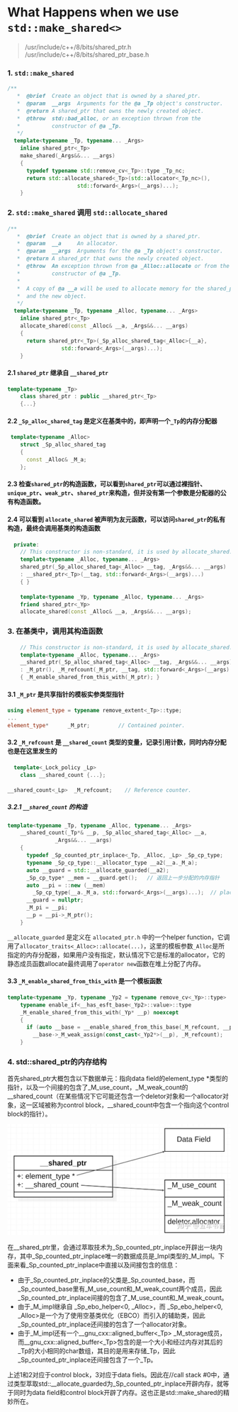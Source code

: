 # What Happens when we use `std::make_shared<>`

> /usr/include/c++/8/bits/shared_ptr.h 
> /usr/include/c++/8/bits/shared_ptr_base.h

### 1. `std::make_shared` 

```cpp
/**
   *  @brief  Create an object that is owned by a shared_ptr.
   *  @param  __args  Arguments for the @a _Tp object's constructor.
   *  @return A shared_ptr that owns the newly created object.
   *  @throw  std::bad_alloc, or an exception thrown from the
   *          constructor of @a _Tp.
   */
  template<typename _Tp, typename... _Args>
    inline shared_ptr<_Tp>
    make_shared(_Args&&... __args)
    {
      typedef typename std::remove_cv<_Tp>::type _Tp_nc;
      return std::allocate_shared<_Tp>(std::allocator<_Tp_nc>(),
                      std::forward<_Args>(__args)...);
    }
```

### 2. `std::make_shared` 调用 `std::allocate_shared`

```cpp
/**
   *  @brief  Create an object that is owned by a shared_ptr.
   *  @param  __a     An allocator.
   *  @param  __args  Arguments for the @a _Tp object's constructor.
   *  @return A shared_ptr that owns the newly created object.
   *  @throw  An exception thrown from @a _Alloc::allocate or from the
   *          constructor of @a _Tp.
   *
   *  A copy of @a __a will be used to allocate memory for the shared_ptr
   *  and the new object.
   */
  template<typename _Tp, typename _Alloc, typename... _Args>
    inline shared_ptr<_Tp>
    allocate_shared(const _Alloc& __a, _Args&&... __args)
    {
      return shared_ptr<_Tp>(_Sp_alloc_shared_tag<_Alloc>{__a},
                 std::forward<_Args>(__args)...);
    }
```

#### 2.1 `shared_ptr` 继承自 `__shared_ptr`

```cpp
template<typename _Tp>
    class shared_ptr : public __shared_ptr<_Tp>
    {...}
```

#### 2.2 `_Sp_alloc_shared_tag` 是定义在基类中的，即声明一个`_Tp`的内存分配器

```cpp
 template<typename _Alloc>
    struct _Sp_alloc_shared_tag
    {
      const _Alloc& _M_a;
    };
```

#### 2.3 检查`shared_ptr`的构造函数，可以看到`shared_ptr`可以通过裸指针、`unique_ptr`、`weak_ptr`、`shared_ptr`来构造，但并没有第一个参数是分配器的公有构造函数。

#### 2.4 可以看到 `allocate_shared` 被声明为友元函数，可以访问`shared_ptr`的私有构造，最终会调用基类的构造函数

```cpp
  private:
    // This constructor is non-standard, it is used by allocate_shared.
    template<typename _Alloc, typename... _Args>
    shared_ptr(_Sp_alloc_shared_tag<_Alloc> __tag, _Args&&... __args)
    : __shared_ptr<_Tp>(__tag, std::forward<_Args>(__args)...)
    { }

    template<typename _Yp, typename _Alloc, typename... _Args>
	friend shared_ptr<_Yp>
	allocate_shared(const _Alloc& __a, _Args&&... __args);
```

### 3. 在基类中，调用其构造函数

```cpp
    // This constructor is non-standard, it is used by allocate_shared.
    template<typename _Alloc, typename... _Args>
    __shared_ptr(_Sp_alloc_shared_tag<_Alloc> __tag, _Args&&... __args)
    : _M_ptr(), _M_refcount(_M_ptr, __tag, std::forward<_Args>(__args)...)
    { _M_enable_shared_from_this_with(_M_ptr); }
```

#### 3.1 `_M_ptr` 是共享指针的模板实参类型指针

```cpp
using element_type = typename remove_extent<_Tp>::type;
...
element_type*	   _M_ptr;         // Contained pointer.
```

#### 3.2 `_M_refcount` 是 `__shared_count` 类型的变量，记录引用计数，同时内存分配也是在这里发生的

```cpp
  template<_Lock_policy _Lp>
    class __shared_count {...};

__shared_count<_Lp>  _M_refcount;    // Reference counter.
```

##### 3.2.1 `__shared_count` 的构造

```cpp
template<typename _Tp, typename _Alloc, typename... _Args>
	__shared_count(_Tp*& __p, _Sp_alloc_shared_tag<_Alloc> __a,
		       _Args&&... __args)
	{
	  typedef _Sp_counted_ptr_inplace<_Tp, _Alloc, _Lp> _Sp_cp_type;
	  typename _Sp_cp_type::__allocator_type __a2(__a._M_a);
	  auto __guard = std::__allocate_guarded(__a2);
	  _Sp_cp_type* __mem = __guard.get();   // 返回上一步分配的内存指针
	  auto __pi = ::new (__mem) 
	    _Sp_cp_type(__a._M_a, std::forward<_Args>(__args)...);  // placement_new 构造新对象
	  __guard = nullptr;
	  _M_pi = __pi;
	  __p = __pi->_M_ptr();
	}
```
`__allocate_guarded` 是定义在 `allocated_ptr.h` 中的一个helper function，它调用了`allocator_traits<_Alloc>::allocate(...)`，这里的模板参数`_Alloc`是所指定的内存分配器，如果用户没有指定，默认情况下它是标准的allocator，它的静态成员函数allocate最终调用了`operator new`函数在堆上分配了内存。

#### 3.3 `_M_enable_shared_from_this_with` 是一个模板函数

```cpp
template<typename _Yp, typename _Yp2 = typename remove_cv<_Yp>::type>
	typename enable_if<__has_esft_base<_Yp2>::value>::type
	_M_enable_shared_from_this_with(_Yp* __p) noexcept
	{
	  if (auto __base = __enable_shared_from_this_base(_M_refcount, __p))
	    __base->_M_weak_assign(const_cast<_Yp2*>(__p), _M_refcount);
	}
```

### 4. std::shared_ptr的内存结构

首先shared_ptr大概包含以下数据单元：指向data field的element_type *类型的指针，以及一个间接的包含了_M_use_count，_M_weak_count的__shared_count（在某些情况下它可能还包含一个deletor对象和一个allocator对象，这一区域被称为control block，__shared_count中包含一个指向这个control block的指针）。

![std::shared_ptr的内存结构](https://raw.githubusercontent.com/TDAkory/ImageResources/main/img/20220530222709.png)

在__shared_ptr里，会通过萃取技术为_Sp_counted_ptr_inplace开辟出一块内存，其中_Sp_counted_ptr_inplace唯一的数据成员是_Impl类型的_M_impl。下面来看_Sp_counted_ptr_inplace中直接以及间接包含的信息：

* 由于_Sp_counted_ptr_inplace的父类是_Sp_counted_base，而_Sp_counted_base里有_M_use_count和_M_weak_count两个成员，因此_Sp_counted_ptr_inplace间接的包含了_M_use_count和_M_weak_count。
* 由于_M_impl继承自 _Sp_ebo_helper<0, _Alloc>，而 _Sp_ebo_helper<0, _Alloc>是一个为了使用空基类优化（EBCO）而引入的辅助类，因此_Sp_counted_ptr_inplace还间接的包含了一个allocator对象。
* 由于_M_impl还有一个__gnu_cxx::aligned_buffer<_Tp> _M_storage成员，而__gnu_cxx::aligned_buffer<_Tp>包含的是一个大小和经过内存对其后的_Tp的大小相同的char数组，其目的是用来存储_Tp，因此_Sp_counted_ptr_inplace还间接包含了一个_Tp。

上述1和2对应于control block，3对应于data fiels。因此在//call stack #0中，通过类型萃取std::__allocate_guarded为_Sp_counted_ptr_inplace开辟内存，就等于同时为data field和control block开辟了内存。这也正是std::make_shared的精妙所在。
